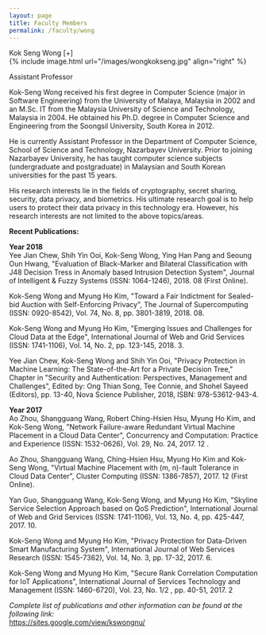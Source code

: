 ```yaml
---
layout: page
title: Faculty Members
permalink: /faculty/wong
---
```


<div class="container" markdown="1">
<div class="header" markdown="1">Kok Seng Wong  [+]
</div>
<div class="content" markdown="1" style="min-height: 200px;">
{% include image.html url="/images/wongkokseng.jpg" align="right" %}

Assistant Professor

Kok-Seng Wong received his first degree in Computer Science (major in Software Engineering) from the University of Malaya, Malaysia in 2002 and an M.Sc. IT from the Malaysia University of Science and Technology, Malaysia in 2004. He obtained his Ph.D. degree in Computer Science and Engineering from the Soongsil University, South Korea in 2012.

He is currently Assistant Professor in the Department of Computer Science, School of Science and Technology, Nazarbayev University. Prior to joining Nazarbayev University, he has taught computer science subjects (undergraduate and postgraduate) in Malaysian and South Korean universities for the past 15 years.

His research interests lie in the fields of cryptography, secret sharing, security, data privacy, and biometrics. His ultimate research goal is to help users to protect their data privacy in this technology era. However, his research interests are not limited to the above topics/areas. 

<b>Recent Publications:</b>

<b>Year 2018</b><br>
Yee Jian Chew, Shih Yin Ooi, Kok-Seng Wong, Ying Han Pang and Seoung Oun Hwang, "Evaluation of Black-Marker and Bilateral Classification with J48 Decision Tress in Anomaly based Intrusion Detection System", Journal of Intelligent & Fuzzy Systems (ISSN: 1064-1246), 2018. 08 (First Online).  

Kok-Seng Wong and Myung Ho Kim, "Toward a Fair Indictment for Sealed-bid Auction with Self-Enforcing Privacy", The Journal of Supercomputing (ISSN: 0920-8542), Vol. 74, No. 8, pp. 3801-3819, 2018. 08.  

Kok-Seng Wong and Myung Ho Kim, "Emerging Issues and Challenges for Cloud Data at the Edge", International Journal of Web and Grid Services (ISSN: 1741-1106), Vol. 14, No. 2,  pp. 123-145, 2018. 3.  

Yee Jian Chew, Kok-Seng Wong and Shih Yin Ooi, "Privacy Protection in Machine Learning: The State-of-the-Art for a Private Decision Tree," Chapter in "Security and Authentication: Perspectives, Management and Challenges", Edited by: Ong Thian Song, Tee Connie, and Shohel Sayeed (Editors), pp. 13-40, Nova Science Publisher, 2018, ISBN: 978-53612-943-4.

<b>Year 2017</b><br>
Ao Zhou, Shangguang Wang, Robert Ching-Hsien Hsu, Myung Ho Kim, and Kok-Seng Wong, "Network Failure-aware Redundant Virtual Machine Placement in a Cloud Data Center", Concurrency and Computation: Practice and Experience (ISSN: 1532-0626), Vol. 29, No. 24,  2017. 12 .

Ao Zhou, Shangguang Wang, Ching-Hsien Hsu, Myung Ho Kim and Kok-Seng Wong, "Virtual Machine Placement with (m, n)-fault Tolerance in Cloud Data Center", Cluster Computing (ISSN: 1386-7857), 2017. 12 (First Online).  

Yan Guo, Shangguang Wang, Kok-Seng Wong, and Myung Ho Kim, "Skyline Service Selection Approach based on QoS Prediction", International Journal of Web and Grid Services (ISSN: 1741-1106), Vol. 13, No. 4, pp. 425-447, 2017. 10.  

Kok-Seng Wong and Myung Ho Kim, "Privacy Protection for Data-Driven Smart Manufacturing System", International Journal of Web Services Research  (ISSN: 1545-7362), Vol. 14, No. 3, pp. 17-32, 2017. 6. 

Kok-Seng Wong and Myung Ho Kim, "Secure Rank Correlation Computation for IoT Applications", International Journal of Services Technology and Management (ISSN: 1460-6720), Vol. 23, No. 1/2 , pp. 40-51, 2017. 2  

<I>Complete list of publications and other information can be found at the following link:</I><br> <a href="https://sites.google.com/view/kswongnu/" target="_blank">https://sites.google.com/view/kswongnu/ </a>

</div>
</div>
